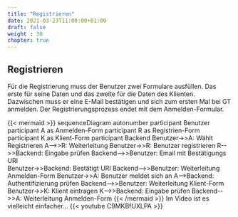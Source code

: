```yaml
---
title: "Registrieren"
date: 2021-03-23T11:00:00+01:00
draft: false
weight : 30
chapter: true
---
```

## Registrieren
Für die Registrierung muss der Benutzer zwei Formulare ausfüllen. Das erste für seine Daten und das zweite für die Daten des Klienten. Dazwischen muss er eine E-Mail bestätigen und sich zum ersten Mal bei GT anmelden. Der Registrierungsprozess endet mit dem Anmelden-Formular.

{{< mermaid >}}
sequenceDiagram
    autonumber
    participant Benutzer
    participant A as Anmelden-Form
    participant R as Registrien-Form
    participant K as Klient-Form
    participant Backend
    Benutzer->>A: Wählt Registrieren
    A-->>R: Weiterleitung
    Benutzer->>R: Benutzer registrieren
    R-->>Backend: Eingabe prüfen
    Backend-->>Benutzer: Email mit Bestätigungs URI  
    Benutzer->>Backend: Bestätigt URI
    Backend-->>Benutzer: Weiterleitung Anmelden-Form
    Benutzer->>A: Benutzer meldet sich an
    A-->Backend: Authentifizierung prüfen
    Backend-->>Benutzer: Weiterleitung Klient-Form
    Benutzer->>K: Klient eintragen
    K-->>Backend: Eingabe prüfen
    Backend-->>A: Weiterleitung Anmelden-Form
{{< /mermaid >}}
Im Video ist es vielleicht einfacher...
{{< youtube C9MKBfUXLPA >}}